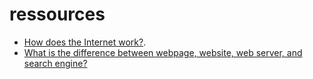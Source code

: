 # ressources
- [How does the Internet work?](https://developer.mozilla.org/en-US/docs/Learn/Common_questions/How_does_the_Internet_work).
- [What is the difference between webpage, website, web server, and search engine?](https://developer.mozilla.org/en-US/docs/Learn/Common_questions/Pages_sites_servers_and_search_engines)
